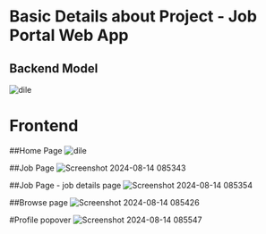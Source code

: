 # Basic  Details about Project - Job Portal Web App
## Backend Model

![dile](https://github.com/user-attachments/assets/4e27737b-cc29-4006-907b-fcae2877a408)

# Frontend 
##Home Page
![dile](https://github.com/user-attachments/assets/6f4022bb-a16a-426e-a9e4-4294b8032033)

##Job Page
![Screenshot 2024-08-14 085343](https://github.com/user-attachments/assets/a0996b3a-592f-4611-a468-e7d22c162d3f)

##Job Page - job details page
![Screenshot 2024-08-14 085354](https://github.com/user-attachments/assets/ed3e0e18-8bb5-4cfb-86e8-14ca871652e3)

##Browse page 
![Screenshot 2024-08-14 085426](https://github.com/user-attachments/assets/0184cdd3-2631-46a7-a6e4-3e40cca8908a)

#Profile popover
![Screenshot 2024-08-14 085547](https://github.com/user-attachments/assets/951b0fb5-3392-4ca9-8281-d851414f74cd)

